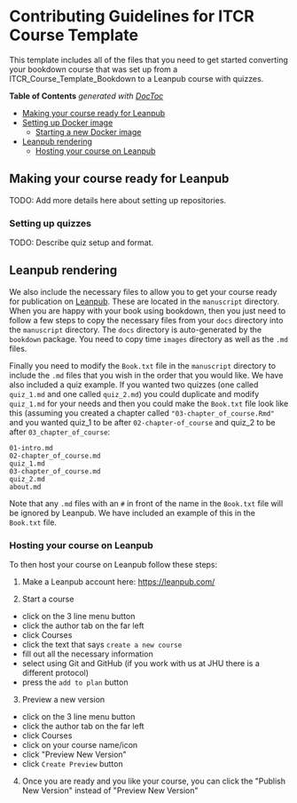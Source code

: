 # Contributing Guidelines for ITCR Course Template

This template includes all of the files that you need to get started converting your bookdown course that was set up from a ITCR_Course_Template_Bookdown to a Leanpub course with quizzes.

<!-- START doctoc generated TOC please keep comment here to allow auto update -->
<!-- DON'T EDIT THIS SECTION, INSTEAD RE-RUN doctoc TO UPDATE -->
**Table of Contents**  *generated with [DocToc](https://github.com/thlorenz/doctoc)*

- [Making your course ready for Leanpub](#making-your-course-ready-for-leanpub)
- [Setting up Docker image](#setting-up-docker-image)
  - [Starting a new Docker image](#starting-a-new-docker-image)
- [Leanpub rendering](#leanpub-rendering)
  - [Hosting your course on Leanpub](#hosting-your-course-on-leanpub)

<!-- END doctoc generated TOC please keep comment here to allow auto update -->

## Making your course ready for Leanpub

TODO: Add more details here about setting up repositories.

### Setting up quizzes

TODO: Describe quiz setup and format.

## Leanpub rendering

We also include the necessary files to allow you to get your course ready for publication on [Leanpub](https://leanpub.com/).
These are located in the `manuscript` directory. When you are happy with your book using bookdown, then you just need to follow a few steps to copy the necessary files from your `docs` directory into the `manuscript` directory.
The `docs` directory is auto-generated by the `bookdown` package.  You need to copy time `images` directory as well as the `.md` files.

Finally you need to modify the `Book.txt` file in the `manuscript` directory to include the `.md` files that you wish in the order that you would like. We have also included a quiz example.
If you wanted two quizzes (one called `quiz_1.md` and one called `quiz_2.md`) you could duplicate and modify `quiz_1.md` for your needs and then you could make the `Book.txt` file look like this (assuming you created a chapter called `"03-chapter_of_course.Rmd"` and you wanted quiz_1 to be after `02-chapter-of_course` and quiz_2 to be after `03_chapter_of_course`:  

```
01-intro.md  
02-chapter_of_course.md  
quiz_1.md  
03-chapter_of_course.md  
quiz_2.md  
about.md  
```

Note that any `.md` files with an `#` in front of the name in the `Book.txt` file will be ignored by Leanpub. We have included an example of this in the `Book.txt` file.  

### Hosting your course on Leanpub  

To then host your course on Leanpub follow these steps:  

1) Make a Leanpub account here: https://leanpub.com/    

2) Start a course  
 - click on the 3 line menu button  
 - click the author tab on the far left
 - click Courses
 - click the text that says `create a new course`
 - fill out all the necessary information
 - select using Git and GitHub (if you work with us at JHU there is a different protocol)
 - press the `add to plan` button

 3) Preview a new version
 - click on the 3 line menu button
 - click the author tab on the far left
 - click Courses
 - click on your course name/icon
 - click "Preview New Version"
 - click `Create Preview` button

 4) Once you are ready and you like your course, you can click the "Publish New Version" instead of "Preview New Version"
